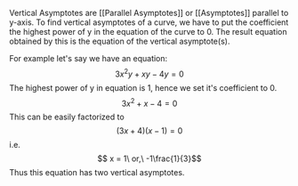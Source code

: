 Vertical Asymptotes are [[Parallel Asymptotes]] or [[Asymptotes]] parallel to y-axis. 
To find vertical asymptotes of a curve, we have to put the coefficient the highest power of y in the equation of the curve to 0. The result equation obtained by this is the equation of the vertical asymptote(s).

For example let's say we have an equation: 
$$3x^2y +xy - 4y = 0$$
The highest power of y in equation is 1, hence we set it's coefficient to 0.
$$3x^2 + x -4 = 0$$
This can be easily factorized to 
$$(3x + 4)(x - 1) = 0$$
i.e. $$ x = 1\ or,\ -1\frac{1}{3}$$
Thus this equation has two vertical asymptotes.